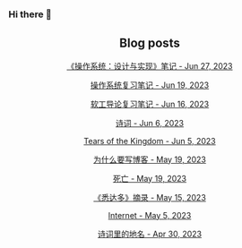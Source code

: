### Hi there 👋

<!--
**EuDs63/EuDs63** is a ✨ _special_ ✨ repository because its `README.md` (this file) appears on your GitHub profile.

Here are some ideas to get you started:

- 🔭 I’m currently working on ...
- 🌱 I’m currently learning ...
- 👯 I’m looking to collaborate on ...
- 🤔 I’m looking for help with ...
- 💬 Ask me about ...
- 📫 How to reach me: ...
- 😄 Pronouns: ...
- ⚡ Fun fact: ...
-->

<h2 align="center">Blog posts</h2>
<!-- BLOG-POST-LIST:START --><p align="center"><a href= http://euds63.github.io/2023/06/27/learn-os-vias-jyy/ > 《操作系统：设计与实现》笔记 - Jun 27, 2023 </a></p><p align="center"><a href= http://euds63.github.io/2023/06/19/learn-os/ > 操作系统复习笔记 - Jun 19, 2023 </a></p><p align="center"><a href= http://euds63.github.io/2023/06/16/learn-introdue-to-se/ > 软工导论复习笔记 - Jun 16, 2023 </a></p><p align="center"><a href= http://euds63.github.io/2023/06/06/poem/ > 诗词 - Jun 6, 2023 </a></p><p align="center"><a href= http://euds63.github.io/2023/06/05/Tears-of-the-Kingdom/ > Tears of the Kingdom - Jun 5, 2023 </a></p><p align="center"><a href= http://euds63.github.io/2023/05/20/reasons-for-build-a-blog/ > 为什么要写博客 - May 19, 2023 </a></p><p align="center"><a href= http://euds63.github.io/2023/05/20/death/ > 死亡 - May 19, 2023 </a></p><p align="center"><a href= http://euds63.github.io/2023/05/16/excerpt-of-Siddhartha/ > 《悉达多》摘录 - May 15, 2023 </a></p><p align="center"><a href= http://euds63.github.io/2023/05/05/Internet/ > Internet - May 5, 2023 </a></p><p align="center"><a href= http://euds63.github.io/2023/05/01/place-names-in-poetry/ > 诗词里的地名 - Apr 30, 2023 </a></p><!-- BLOG-POST-LIST:END -->
